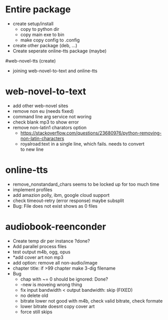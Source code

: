 # Entire package
* create setup/install
  * copy to python dir
  * copy main exe to bin
  * make copy config to .config 
* create other package (deb, ...)
* Create seperate online-tts package (maybe)

#web-novel-tts (create)
* joining web-novel-to-text and online-tts

# web-novel-to-text
* add other web-novel sites
* remove non eu (needs fixed)
* command line arg service not woring
* check blank mp3 to show error
* remove non-latin1 charators option
  * https://stackoverflow.com/questions/23680976/python-removing-non-latin-characters
  * royalroad:text in a single line, which fails. needs to convert <br> to new line

# online-tts
* remove_nonstandard_chars seems to be locked up for too much time
* implement profiles
* add amazion polly, ibm, google cloud support
* check timeout-retry (error response) maybe subsplit
* Bug: File does not exist shows as 0 files

# audiobook-reenconder
* Create temp dir per instance ?done?
* Add parallel process files
* test output m4b, ogg, opus
* *add cover art non mp3
* add option: remove all non-audio/image
* chapter title: if >99 chapter make 3-dig filename
* Bug
  * chap with ~= 0 should be ignored: Done?
  * -new is moveing wrong thing
  * fix input bandwidth < output bandwidth: skip (FIXED)
  * no delete old
  * bitrate lower not good with m4b, check valid bitrate, check formate
  * lower bitrate doesnt copy cover art
  * force still skips
